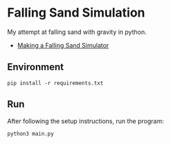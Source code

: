 # Falling Sand Simulation
 
My attempt at falling sand with gravity in python.

- [Making a Falling Sand Simulator](https://jason.today/falling-sand)

## Environment

```shell
pip install -r requirements.txt
```
## Run

After following the setup instructions, run the program:

```shell
python3 main.py
```